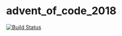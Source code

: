 # advent_of_code_2018

[![Build Status](https://travis-ci.org/chaos2007/advent_of_code_2018.svg?branch=master)](https://travis-ci.org/chaos2007/advent_of_code_2018)


